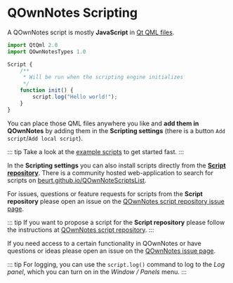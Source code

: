 # QOwnNotes Scripting

A QOwnNotes script is mostly **JavaScript** in [Qt QML files](https://doc.qt.io/qt-5/qtqml-index.html).

```js
import QtQml 2.0
import QOwnNotesTypes 1.0

Script {
    /**
     * Will be run when the scripting engine initializes
     */
    function init() {
        script.log("Hello world!");
    }
}
```

You can place those QML files anywhere you like and **add them in QOwnNotes**
by adding them in the **Scripting settings** (there is a button `Add script`/`Add local script`).

::: tip
Take a look at the [example scripts](https://github.com/pbek/QOwnNotes/blob/main/docs/scripting/examples)
to get started fast.
:::

In the **Scripting settings** you can also install scripts directly from the [**Script repository**](https://github.com/qownnotes/scripts).
There is a community hosted web-application to search for scripts on [beurt.github.io/QOwnNoteScriptsList](https://beurt.github.io/QOwnNoteScriptsList/).

For issues, questions or feature requests for scripts from the **Script repository** please open
an issue on the [QOwnNotes script repository issue page](https://github.com/qownnotes/scripts/issues).

::: tip
If you want to propose a script for the **Script repository** please follow the
instructions at [QOwnNotes script repository](https://github.com/qownnotes/scripts).
:::

If you need access to a certain functionality in QOwnNotes or have
questions or ideas please open an issue on the [QOwnNotes issue page](https://github.com/pbek/QOwnNotes/issues).

::: tip
For logging, you can use the `script.log()` command to log to the *Log panel*,
which you can turn on in the *Window / Panels* menu.
:::
